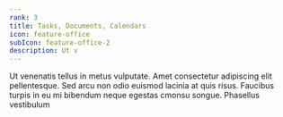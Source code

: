 ```yaml
---
rank: 3
title: Tasks, Documents, Calendars 
icon: feature-office
subIcon: feature-office-2
description: Ut v
---
```


Ut venenatis tellus in metus vulputate. Amet consectetur adipiscing elit pellentesque. Sed arcu non odio euismod lacinia at quis risus. Faucibus turpis in eu mi bibendum neque egestas cmonsu songue. Phasellus vestibulum 